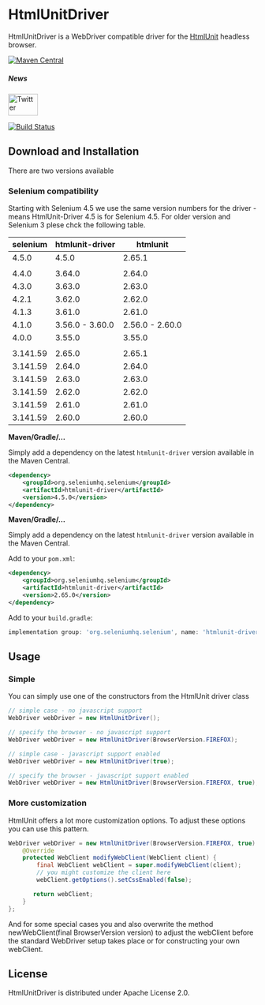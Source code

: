 # HtmlUnitDriver

HtmlUnitDriver is a WebDriver compatible driver for the [HtmlUnit](http://htmlunit.sourceforge.net/) headless browser.

[![Maven Central](https://maven-badges.herokuapp.com/maven-central/org.seleniumhq.selenium/htmlunit-driver/badge.svg)](https://maven-badges.herokuapp.com/maven-central/org.seleniumhq.selenium/htmlunit-driver)

##### News
[<img src="http://htmlunit.sourceforge.net/images/logos/twitter.png" alt="Twitter" height="44" width="60">](https://twitter.com/HtmlUnit)

[![Build Status](https://jenkins.wetator.org/buildStatus/icon?job=HtmlUnitDriver+-+Selenium+4)](https://jenkins.wetator.org/view/HtmlUnit%20Driver/job/HtmlUnitDriver%20-%20Selenium%204/)

## Download and Installation

There are two versions available

### Selenium compatibility
Starting with Selenium 4.5 we use the same version numbers for the driver - means HtmlUnit-Driver 4.5
is for Selenium 4.5.
For older version and Selenium 3 plese chck the following table.

| selenium | htmlunit-driver |    htmlunit     |
|----------|-----------------|-----------------|
|    4.5.0 |           4.5.0 |          2.65.1 |
|          |                 |                 |
|    4.4.0 |          3.64.0 |          2.64.0 |
|    4.3.0 |          3.63.0 |          2.63.0 |
|    4.2.1 |          3.62.0 |          2.62.0 |
|    4.1.3 |          3.61.0 |          2.61.0 |
|    4.1.0 | 3.56.0 - 3.60.0 | 2.56.0 - 2.60.0 |
|    4.0.0 |          3.55.0 |          3.55.0 |
|          |                 |                 |
| 3.141.59 |          2.65.0 |          2.65.1 |
| 3.141.59 |          2.64.0 |          2.64.0 |
| 3.141.59 |          2.63.0 |          2.63.0 |
| 3.141.59 |          2.62.0 |          2.62.0 |
| 3.141.59 |          2.61.0 |          2.61.0 |
| 3.141.59 |          2.60.0 |          2.60.0 |


**Maven/Gradle/...**

Simply add a dependency on the latest `htmlunit-driver` version available in the Maven Central.

```xml
<dependency>
    <groupId>org.seleniumhq.selenium</groupId>
    <artifactId>htmlunit-driver</artifactId>
    <version>4.5.0</version>
</dependency>
```

**Maven/Gradle/...**

Simply add a dependency on the latest `htmlunit-driver` version available in the Maven Central.

Add to your `pom.xml`:

```xml
<dependency>
    <groupId>org.seleniumhq.selenium</groupId>
    <artifactId>htmlunit-driver</artifactId>
    <version>2.65.0</version>
</dependency>
```

Add to your `build.gradle`:

```groovy
implementation group: 'org.seleniumhq.selenium', name: 'htmlunit-driver', version: '2.65.0'
```


## Usage

### Simple

You can simply use one of the constructors from the HtmlUnit driver class

```java
// simple case - no javascript support
WebDriver webDriver = new HtmlUnitDriver();
```

```java
// specify the browser - no javascript support
WebDriver webDriver = new HtmlUnitDriver(BrowserVersion.FIREFOX);
```

```java
// simple case - javascript support enabled
WebDriver webDriver = new HtmlUnitDriver(true);
```

```java
// specify the browser - javascript support enabled
WebDriver webDriver = new HtmlUnitDriver(BrowserVersion.FIREFOX, true);
```


### More customization

HtmlUnit offers a lot more customization options. To adjust these options you can use this pattern.

```java
WebDriver webDriver = new HtmlUnitDriver(BrowserVersion.FIREFOX, true) {
    @Override
    protected WebClient modifyWebClient(WebClient client) {
        final WebClient webClient = super.modifyWebClient(client);
        // you might customize the client here
        webClient.getOptions().setCssEnabled(false);

       return webClient;
    }
};
```

And for some special cases you and also overwrite the method newWebClient(final BrowserVersion version) to
adjust the webClient before the standard WebDriver setup takes place or for constructing your
own webClient.


## License

HtmlUnitDriver is distributed under Apache License 2.0.
